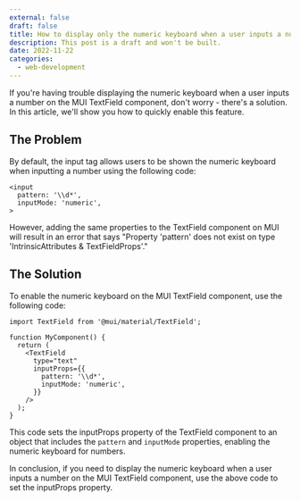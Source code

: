 ```yaml
---
external: false
draft: false
title: How to display only the numeric keyboard when a user inputs a number
description: This post is a draft and won't be built.
date: 2022-11-22
categories:
  - web-development
---
```


If you're having trouble displaying the numeric keyboard when a user inputs a number on the MUI TextField component, don't worry - there's a solution. In this article, we'll show you how to quickly enable this feature.

## The Problem

By default, the input tag allows users to be shown the numeric keyboard when inputting a number using the following code:

```
<input
  pattern: '\\d*',
  inputMode: 'numeric',
>
```

However, adding the same properties to the TextField component on MUI will result in an error that says "Property 'pattern' does not exist on type 'IntrinsicAttributes & TextFieldProps'."

## The Solution

To enable the numeric keyboard on the MUI TextField component, use the following code:

```
import TextField from '@mui/material/TextField';

function MyComponent() {
  return (
    <TextField
      type="text"
      inputProps={{
        pattern: '\\d*',
        inputMode: 'numeric',
      }}
    />
  );
}
```

This code sets the inputProps property of the TextField component to an object that includes the `pattern` and `inputMode` properties, enabling the numeric keyboard for numbers.

In conclusion, if you need to display the numeric keyboard when a user inputs a number on the MUI TextField component, use the above code to set the inputProps property.
